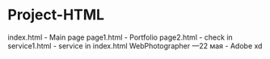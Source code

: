 # Project-HTML
index.html - Main page
page1.html - Portfolio
page2.html - check in
service1.html - service in index.html
WebPhotographer —22 мая - Adobe xd
